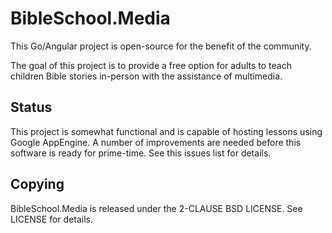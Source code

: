 # BibleSchool.Media

This Go/Angular project is open-source for the benefit of the community.

The goal of this project is to provide a free option for adults to teach 
children Bible stories in-person with the assistance of multimedia.

## Status

This project is somewhat functional and is capable of hosting lessons using 
Google AppEngine.  A number of improvements are needed before this software 
is ready for prime-time.  See this issues list for details.

## Copying

BibleSchool.Media is released under the 2-CLAUSE BSD LICENSE.  See
LICENSE for details.
